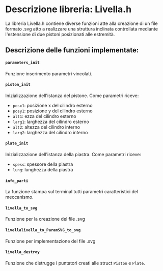 # Descrizione libreria: Livella.h

La libreria Livella.h contiene diverse funzioni atte alla creazione di un file formato .svg atto a realizzare una struttura inclinata controllata mediante l'estensione di due pistoni posizionati alle estremità.

## Descrizione delle funzioni implementate:


#### `parameters_init`
Funzione inserimento parametri vincolati.


#### `piston_init`
Inizializzazione dell'istanza del pistone. Come parametri riceve:
* `posx1`: posizione x del cilindro esterno
* `posy1`: posizione y del cilindro esterno
* `alt1`: ezza del cilindro esterno
* `larg1`: larghezza del cilindro esterno
* `alt2`: altezza del cilindro interno
* `larg2`: larghezza del cilindro interno


#### `plate_init`
Inizializzazione dell'istanza della piastra. Come parametri riceve:
* `spess`: spessore della piastra
* `lung`: lunghezza della piastra


#### `info_parti`
La funzione stampa sul terminal tutti parametri caratteristici del meccanismo.


#### `livella_to_svg`
Funzione per la creazione del file .svg

#### `livellalivella_to_ParamSVG_to_svg`
Funzione per implementazione del file .svg

#### `livella_destroy`
Funzione che distrugge i puntatori creati alle struct `Piston` e `Plate`.

